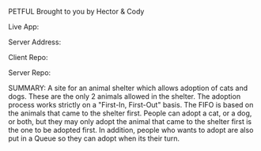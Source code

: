PETFUL Brought to you by Hector & Cody

Live App:

Server Address:

Client Repo:

Server Repo:

SUMMARY:
A site for an animal shelter which allows adoption of cats and dogs. These are the only 2 animals allowed in the shelter. The adoption process works strictly on a "First-In, First-Out" basis. The FIFO is based on the animals that came to the shelter first. People can adopt a cat, or a dog, or both, but they may only adopt the animal that came to the shelter first is the one to be adopted first. In addition, people who wants to adopt are also put in a Queue so they can adopt when its their turn.
